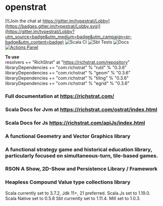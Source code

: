 <html>
<head>
<link rel="stylesheet" type="text/css" href="Documentation.css">  
</head>

<body>
<h1>openstrat</h1>

[![Join the chat at https://gitter.im/typestrat/Lobby](https://badges.gitter.im/typestrat/Lobby.svg)](https://gitter.im/typestrat/Lobby?utm_source=badge&utm_medium=badge&utm_campaign=pr-badge&utm_content=badge)
![Scala CI](https://github.com/Rich2/openstrat/workflows/Scala%20CI/badge.svg)
![Sbt Tests](https://github.com/Rich2/openstrat/workflows/Sbt%20Tests/badge.svg)
![Docs](https://github.com/Rich2/openstrat/workflows/Docs/badge.svg)
[![Actions Panel](https://img.shields.io/badge/actionspanel-enabled-brightgreen)](https://www.actionspanel.app/app/w0d/openstrat)

<b>To use</b>
<br>resolvers += "RichStrat" at "https://richstrat.com/repository"
<br>libraryDependencies += "com.richstrat" % "rutil" % "0.3.6"
<br>libraryDependencies += "com.richstrat" % "geom" % "0.3.6"
<br>libraryDependencies += "com.richstrat" % "tiling" % "0.3.6"
<br>libraryDependencies += "com.richstrat" % "egrid" % "0.3.6"

<h3>Full documentation at <a href="https://richstrat.com/">https://richstrat.com/</a></h3>
<h3>Scala Docs for Jvm at <a href="https://richstrat.com/api/index.html">https://richstrat.com/ostrat/index.html</a></h3>
<h3>Scala Docs for Js <a href="https://richstrat.com/apiJs/index.html">https://richstrat.com/apiJs/index.html</a></h3>

<h3>A functional Geometry and Vector Graphics library</h3>

<h3>A functional strategy game and historical education library, particularly focused on simultaneous-turn, tile-based games.</h3>

<h3>RSON A Show, 2D-Show and Persistence Library / Framework</h3>

<h3>Heapless Compound Value type collections library</h3>

<p>Scala currently set to 3.7.2, Jdk 11+, 21 preferred. Scala.Js set to 1.19.0. Scala Native set to 0.5.8 Sbt currently set to 1.11.4. Mill set to 1.0.3.</p>

</body>
</html>
